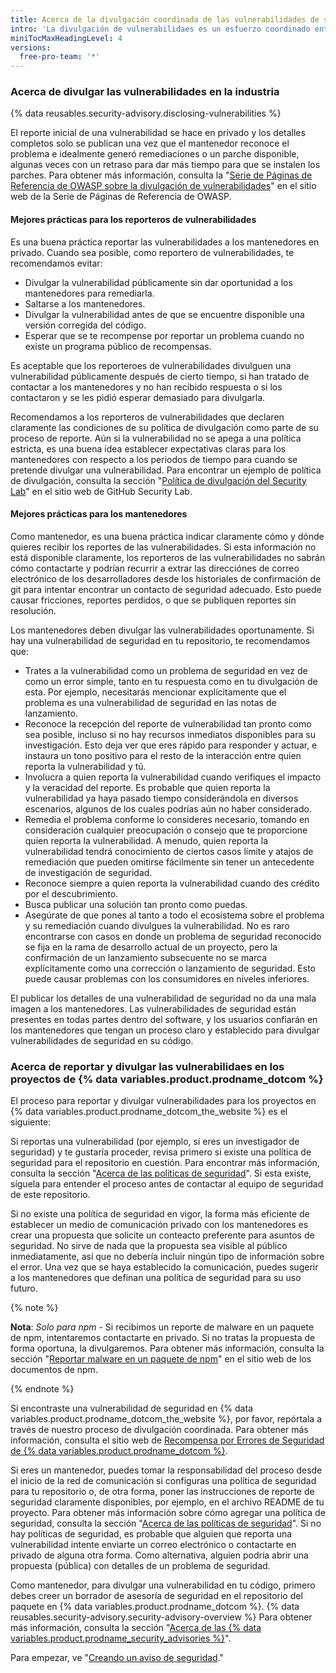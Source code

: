 ```yaml
---
title: Acerca de la divulgación coordinada de las vulnerabilidades de seguridad
intro: 'La divulgación de vulnerabilidaes es un esfuerzo coordinado entre los reporteros de seguridad y los mantenedores de los repositorios.'
miniTocMaxHeadingLevel: 4
versions:
  free-pro-team: '*'
---
```


### Acerca de divulgar las vulnerabilidades en la industria

{% data reusables.security-advisory.disclosing-vulnerabilities %}

El reporte inicial de una vulnerabilidad se hace en privado y los detalles completos solo se publican una vez que el mantenedor reconoce el problema e idealmente generó remediaciones o un parche disponible, algunas veces con un retraso para dar más tiempo para que se instalen los parches. Para obtener más información, consulta la "[Serie de Páginas de Referencia de OWASP sobre la divulgación de vulnerabilidades](https://cheatsheetseries.owasp.org/cheatsheets/Vulnerability_Disclosure_Cheat_Sheet.html#commercial-and-open-source-software)" en el sitio web de la Serie de Páginas de Referencia de OWASP.

#### Mejores prácticas para los reporteros de vulnerabilidades

Es una buena práctica reportar las vulnerabilidades a los mantenedores en privado. Cuando sea posible, como reportero de vulnerabilidades, te recomendamos evitar:
- Divulgar la vulnerabilidad públicamente sin dar oportunidad a los mantenedores para remediarla.
- Saltarse a los mantenedores.
- Divulgar la vulnerabilidad antes de que se encuentre disponible una versión corregida del código.
- Esperar que se te recompense por reportar un problema cuando no existe un programa público de recompensas.

Es aceptable que los reporteroes de vulnerabilidades divulguen una vulnerabilidad públicamente después de cierto tiempo, si han tratado de contactar a los mantenedores y no han recibido respuesta o si los contactaron y se les pidió esperar demasiado para divulgarla.

Recomendamos a los reporteros de vulnerabilidades que declaren claramente las condiciones de su política de divulgación como parte de su proceso de reporte. Aún si la vulnerabilidad no se apega a una política estricta, es una buena idea establecer expectativas claras para los mantenedores con respecto a los periodos de tiempo para cuando se pretende divulgar una vulnerabilidad. Para encontrar un ejemplo de política de divulgación, consulta la sección "[Política de divulgación del Security Lab](https://securitylab.github.com/advisories#policy)" en el sitio web de GitHub Security Lab.

#### Mejores prácticas para los mantenedores

Como mantenedor, es una buena práctica indicar claramente cómo y dónde quieres recibir los reportes de las vulnerabilidades. Si esta información no está disponible claramente, los reporteros de las vulnerabilidades no sabrán cómo contactarte y podrían recurrir a extrar las direcciónes de correo electrónico de los desarrolladores desde los historiales de confirmación de git para intentar encontrar un contacto de seguridad adecuado. Esto puede causar fricciones, reportes perdidos, o que se publiquen reportes sin resolución.

Los mantenedores deben divulgar las vulnerabilidades oportunamente. Si hay una vulnerabilidad de seguridad en tu repositorio, te recomendamos que:
- Trates a la vulnerabilidad como un problema de seguridad en vez de como un error simple, tanto en tu respuesta como en tu divulgación de esta. Por ejemplo, necesitarás mencionar explícitamente que el problema es una vulnerabilidad de seguridad en las notas de lanzamiento.
- Reconoce la recepción del reporte de vulnerabilidad tan pronto como sea posible, incluso si no hay recursos inmediatos disponibles para su investigación. Esto deja ver que eres rápido para responder y actuar, e instaura un tono positivo para el resto de la interacción entre quien reporta la vulnerabilidad y tú.
- Involucra a quien reporta la vulnerabilidad cuando verifiques el impacto y la veracidad del reporte. Es probable que quien reporta la vulnerabilidad ya haya pasado tiempo considerándola en diversos escenarios, algunos de los cuales podrías aún no haber considerado.
- Remedia el problema conforme lo consideres necesario, tomando en consideración cualquier preocupación o consejo que te proporcione quien reporta la vulnerabilidad. A menudo, quien reporta la vulnerabilidad tendrá conocimiento de ciertos casos límite y atajos de remediación que pueden omitirse fácilmente sin tener un antecedente de investigación de seguridad.
- Reconoce siempre a quien reporta la vulnerabilidad cuando des crédito por el descubrimiento.
- Busca publicar una solución tan pronto como puedas.
- Asegúrate de que pones al tanto a todo el ecosistema sobre el problema y su remediación cuando divulgues la vulnerabilidad. No es raro encontrarse con casos en donde un problema de seguridad reconocido se fija en la rama de desarrollo actual de un proyecto, pero la confirmación de un lanzamiento subsecuente no se marca explícitamente como una corrección o lanzamiento de seguridad. Esto puede causar problemas con los consumidores en niveles inferiores.

El publicar los detalles de una vulnerabilidad de seguridad no da una mala imagen a los mantenedores. Las vulnerabilidades de seguridad están presentes en todas partes dentro del software, y los usuarios confiarán en los mantenedores que tengan un proceso claro y establecido para divulgar vulnerabilidades de seguridad en su código.

### Acerca de reportar y divulgar las vulnerabilidaes en los proyectos de {% data variables.product.prodname_dotcom %}

El proceso para reportar y divulgar vulnerabilidades para los proyectos en {% data variables.product.prodname_dotcom_the_website %} es el siguiente:

 Si reportas una vulnerabilidad (por ejemplo, si eres un investigador de seguridad) y te gustaría proceder, revisa primero si existe una política de seguridad para el repositorio en cuestión. Para encontrar más información, consulta la sección "[Acerca de las políticas de seguridad](/github/managing-security-vulnerabilities/adding-a-security-policy-to-your-repository#about-security-policies)". Si esta existe, síguela para entender el proceso antes de contactar al equipo de seguridad de este repositorio.

 Si no existe una política de seguridad en vigor, la forma más eficiente de establecer un medio de comunicación privado con los mantenedores es crear una propuesta que solicite un conteacto preferente para asuntos de seguridad. No sirve de nada que la propuesta sea visible al público inmediatamente, así que no debería incluir ningún tipo de información sobre el error. Una vez que se haya establecido la comunicación, puedes sugerir a los mantenedores que definan una política de seguridad para su uso futuro.

{% note %}

**Nota**: _Solo para npm_ - Si recibimos un reporte de malware en un paquete de npm, intentaremos contactarte en privado. Si no tratas la propuesta de forma oportuna, la divulgaremos. Para obtener más información, consulta la sección "[Reportar malware en un paquete de npm](https://docs.npmjs.com/reporting-malware-in-an-npm-package)" en el sitio web de los documentos de npm.

{% endnote %}

 Si encontraste una vulnerabilidad de seguridad en {% data variables.product.prodname_dotcom_the_website %}, por favor, repórtala a través de nuestro proceso de divulgación coordinada. Para obtener más información, consulta el sitio web de [Recompensa por Errores de Seguridad de {% data variables.product.prodname_dotcom %}](https://bounty.github.com/).

 Si eres un mantenedor, puedes tomar la responsabilidad del proceso desde el inicio de la red de comunicación si configuras una política de seguridad para tu repositorio o, de otra forma, poner las instrucciones de reporte de seguridad claramente disponibles, por ejemplo, en el archivo README de tu proyecto. Para obtener más información sobre cómo agregar una política de seguridad, consulta la sección "[Acerca de las políticas de seguridad](/github/managing-security-vulnerabilities/adding-a-security-policy-to-your-repository#about-security-policies)". Si no hay políticas de seguridad, es probable que alguien que reporta una vulnerabilidad intente enviarte un correo electrónico o contactarte en privado de alguna otra forma. Como alternativa, alguien podría abrir una propuesta (pública) con detalles de un problema de seguridad.

 Como mantenedor, para divulgar una vulnerabilidad en tu código, primero debes creer un borrador de asesoría de seguridad en el repositorio del paquete en {% data variables.product.prodname_dotcom %}. {% data reusables.security-advisory.security-advisory-overview %} Para obtener más información, consulta la sección "[Acerca de las {% data variables.product.prodname_security_advisories %}](/github/managing-security-vulnerabilities/about-github-security-advisories)".


 Para empezar, ve "[Creando un aviso de seguridad](/github/managing-security-vulnerabilities/creating-a-security-advisory)."


